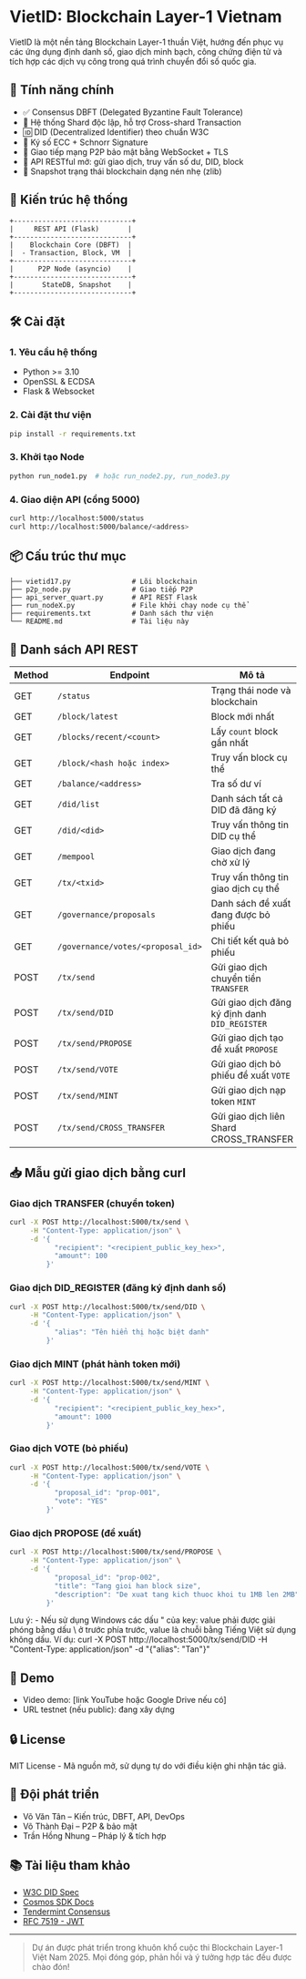 # VietID: Blockchain Layer-1 Vietnam

VietID là một nền tảng Blockchain Layer-1 thuần Việt, 
hướng đến phục vụ các ứng dụng định danh số, giao dịch minh bạch, 
công chứng điện tử và tích hợp các dịch vụ công trong quá trình chuyển đổi số quốc gia.

## 🚀 Tính năng chính
- ✅ Consensus DBFT (Delegated Byzantine Fault Tolerance)
- 🧱 Hệ thống Shard độc lập, hỗ trợ Cross-shard Transaction
- 🆔 DID (Decentralized Identifier) theo chuẩn W3C
- 🔐 Ký số ECC + Schnorr Signature
- 📡 Giao tiếp mạng P2P bảo mật bằng WebSocket + TLS
- 🔁 API RESTful mở: gửi giao dịch, truy vấn số dư, DID, block
- 💾 Snapshot trạng thái blockchain dạng nén nhẹ (zlib)

## 🧩 Kiến trúc hệ thống
```
+-----------------------------+
|     REST API (Flask)       |
+-----------------------------+
|    Blockchain Core (DBFT)  |
|  - Transaction, Block, VM  |
+-----------------------------+
|      P2P Node (asyncio)    |
+-----------------------------+
|       StateDB, Snapshot    |
+-----------------------------+
```

## 🛠 Cài đặt
### 1. Yêu cầu hệ thống
- Python >= 3.10
- OpenSSL & ECDSA
- Flask & Websocket

### 2. Cài đặt thư viện
```bash
pip install -r requirements.txt
```

### 3. Khởi tạo Node
```bash
python run_node1.py  # hoặc run_node2.py, run_node3.py
```

### 4. Giao diện API (cổng 5000)
```bash
curl http://localhost:5000/status
curl http://localhost:5000/balance/<address>
```

## 📦 Cấu trúc thư mục
```
├── vietid17.py               # Lõi blockchain
├── p2p_node.py               # Giao tiếp P2P
├── api_server_quart.py       # API REST Flask
├── run_nodeX.py              # File khởi chạy node cụ thể
├── requirements.txt          # Danh sách thư viện
└── README.md                 # Tài liệu này
```

## 📡 Danh sách API REST
| Method | Endpoint                               |                   Mô tả                       |
|--------|----------------------------------------|-----------------------------------------------|
| GET    | `/status`                             | Trạng thái node và blockchain |
| GET    | `/block/latest`                       | Block mới nhất |
| GET    | `/blocks/recent/<count>`              | Lấy `count` block gần nhất |
| GET    | `/block/<hash hoặc index>`            | Truy vấn block cụ thể |
| GET    | `/balance/<address>`                  | Tra số dư ví |
| GET    | `/did/list`                           | Danh sách tất cả DID đã đăng ký |
| GET    | `/did/<did>`                          | Truy vấn thông tin DID cụ thể |
| GET    | `/mempool`                            | Giao dịch đang chờ xử lý |
| GET    | `/tx/<txid>`                          | Truy vấn thông tin giao dịch cụ thể |
| GET    | `/governance/proposals`               | Danh sách đề xuất đang được bỏ phiếu |
| GET    | `/governance/votes/<proposal_id>`     | Chi tiết kết quả bỏ phiếu |
| POST   | `/tx/send`                            | Gửi giao dịch chuyển tiền `TRANSFER` |
| POST   | `/tx/send/DID`                        | Gửi giao dịch đăng ký định danh `DID_REGISTER` |
| POST   | `/tx/send/PROPOSE`                    | Gửi giao dịch tạo đề xuất `PROPOSE` |
| POST   | `/tx/send/VOTE`                       | Gửi giao dịch bỏ phiếu đề xuất `VOTE` |
| POST   | `/tx/send/MINT`                       | Gửi giao dịch nạp token `MINT` |
| POST   | `/tx/send/CROSS_TRANSFER`             | Gửi giao dịch liên Shard CROSS_TRANSFER |

## 📥 Mẫu gửi giao dịch bằng curl

### Giao dịch TRANSFER (chuyển token)
```bash
curl -X POST http://localhost:5000/tx/send \
     -H "Content-Type: application/json" \
     -d '{
           "recipient": "<recipient_public_key_hex>",
           "amount": 100
         }'
```

### Giao dịch DID_REGISTER (đăng ký định danh số)
```bash
curl -X POST http://localhost:5000/tx/send/DID \
     -H "Content-Type: application/json" \
     -d '{
           "alias": "Tên hiển thị hoặc biệt danh"
         }'
```

### Giao dịch MINT (phát hành token mới)
```bash
curl -X POST http://localhost:5000/tx/send/MINT \
     -H "Content-Type: application/json" \
     -d '{
           "recipient": "<recipient_public_key_hex>",
           "amount": 1000
         }'
```

### Giao dịch VOTE (bỏ phiếu)
```bash
curl -X POST http://localhost:5000/tx/send/VOTE \
     -H "Content-Type: application/json" \
     -d '{
           "proposal_id": "prop-001",
           "vote": "YES"
         }'
```

### Giao dịch PROPOSE (đề xuất)
```bash
curl -X POST http://localhost:5000/tx/send/PROPOSE \
     -H "Content-Type: application/json" \
     -d '{
           "proposal_id": "prop-002",
           "title": "Tang gioi han block size",
           "description": "De xuat tang kich thuoc khoi tu 1MB len 2MB"
         }'
```

Lưu ý: - Nếu sử dụng Windows các dấu " của key: value phải được giải phóng bằng dấu \ ở trước phía trước,
value là chuỗi bằng Tiếng Việt sử dụng không dấu.
Ví dụ: curl -X POST http://localhost:5000/tx/send/DID -H "Content-Type: application/json" -d "{\"alias\": \"Tan\"}"

## 🔬 Demo
- Video demo: [link YouTube hoặc Google Drive nếu có]
- URL testnet (nếu public): đang xây dựng

## 🔒 License
MIT License - Mã nguồn mở, sử dụng tự do với điều kiện ghi nhận tác giả.

## 👥 Đội phát triển
- Võ Văn Tân – Kiến trúc, DBFT, API, DevOps
- Võ Thành Đại – P2P & bảo mật
- Trần Hồng Nhung – Pháp lý & tích hợp

## 📚 Tài liệu tham khảo
- [W3C DID Spec](https://www.w3.org/TR/did-core/)
- [Cosmos SDK Docs](https://docs.cosmos.network)
- [Tendermint Consensus](https://docs.tendermint.com)
- [RFC 7519 - JWT](https://datatracker.ietf.org/doc/html/rfc7519)

---

> Dự án được phát triển trong khuôn khổ cuộc thi Blockchain Layer-1 Việt Nam 2025. Mọi đóng góp, phản hồi và ý tưởng hợp tác đều được chào đón!
